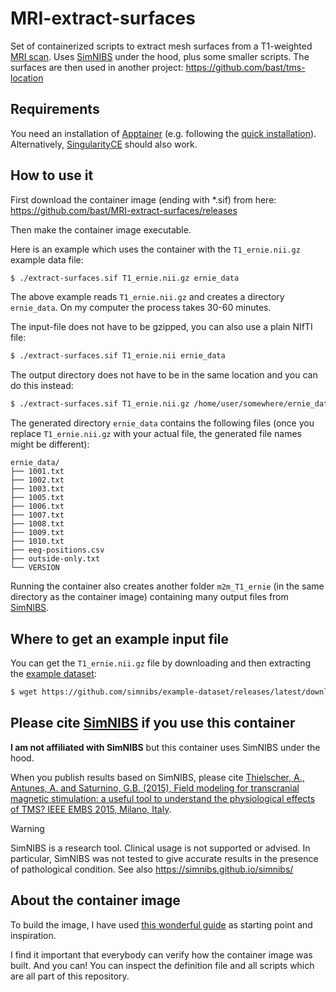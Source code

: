 # MRI-extract-surfaces

Set of containerized scripts to extract mesh surfaces from a T1-weighted [MRI
scan](https://en.wikipedia.org/wiki/Magnetic_resonance_imaging).  Uses
[SimNIBS](https://simnibs.github.io/simnibs/) under the hood, plus some smaller
scripts.  The surfaces are then used in another project:
https://github.com/bast/tms-location


## Requirements

You need an installation of [Apptainer](https://apptainer.org/) (e.g. following
the [quick
installation](https://apptainer.org/docs/user/latest/quick_start.html#quick-installation)).
Alternatively, [SingularityCE](https://sylabs.io/singularity/) should also
work.


## How to use it

First download the container image (ending with *.sif) from here:
https://github.com/bast/MRI-extract-surfaces/releases

Then make the container image executable.

Here is an example which uses the container with the `T1_ernie.nii.gz` example
data file:
```bash
$ ./extract-surfaces.sif T1_ernie.nii.gz ernie_data
```

The above example reads `T1_ernie.nii.gz` and creates a directory `ernie_data`.
On my computer the process takes 30-60 minutes.

The input-file does not have to be gzipped, you can also use a plain NIfTI file:
```bash
$ ./extract-surfaces.sif T1_ernie.nii ernie_data
```

The output directory does not have to be in the same location and you can do
this instead:
```bash
$ ./extract-surfaces.sif T1_ernie.nii.gz /home/user/somewhere/ernie_data
```

The generated directory `ernie_data` contains the following files (once you
replace `T1_ernie.nii.gz` with your actual file, the generated file names might
be different):
```
ernie_data/
├── 1001.txt
├── 1002.txt
├── 1003.txt
├── 1005.txt
├── 1006.txt
├── 1007.txt
├── 1008.txt
├── 1009.txt
├── 1010.txt
├── eeg-positions.csv
├── outside-only.txt
└── VERSION
```

Running the container also creates another folder `m2m_T1_ernie` (in the same
directory as the container image) containing many output files from
[SimNIBS](https://simnibs.github.io/simnibs/).


## Where to get an example input file

You can get the `T1_ernie.nii.gz` file by downloading and then extracting the
[example dataset](https://simnibs.github.io/simnibs/build/html/dataset.html):
```bash
$ wget https://github.com/simnibs/example-dataset/releases/latest/download/simnibs4_examples.zip
```


## Please cite [SimNIBS](https://simnibs.github.io/simnibs/) if you use this container

**I am not affiliated with SimNIBS** but this
container uses SimNIBS under the hood.

When you publish results based on SimNIBS, please cite [Thielscher, A.,
Antunes, A. and Saturnino, G.B. (2015), Field modeling for transcranial
magnetic stimulation: a useful tool to understand the physiological effects of
TMS? IEEE EMBS 2015, Milano,
Italy](http://dx.doi.org/10.1109/EMBC.2015.7318340).

> [!WARNING]
> SimNIBS is a research tool. Clinical usage is not supported or advised. In
> particular, SimNIBS was not tested to give accurate results in the presence
> of pathological condition. See also https://simnibs.github.io/simnibs/


## About the container image

To build the image, I have used [this wonderful
guide](https://github.com/singularityhub/singularity-deploy) as starting point
and inspiration.

I find it important that everybody can verify how the container image was
built. And you can! You can inspect the definition file and all scripts which
are all part of this repository.
